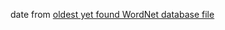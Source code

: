 date from [oldest yet found WordNet database file](../../../../../../../../../../../../../../../urlkey/edu/princeton/wordnetcode/1.2/1.2.tar.gz/pc/dict/noun.dat)
